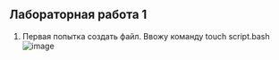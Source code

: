 ## Лабораторная работа 1

1. Первая попытка создать файл.
   Ввожу команду
   touch script.bash
![image](https://github.com/user-attachments/assets/582ed952-d869-4b88-a2a4-91edaa2ff3c4)
